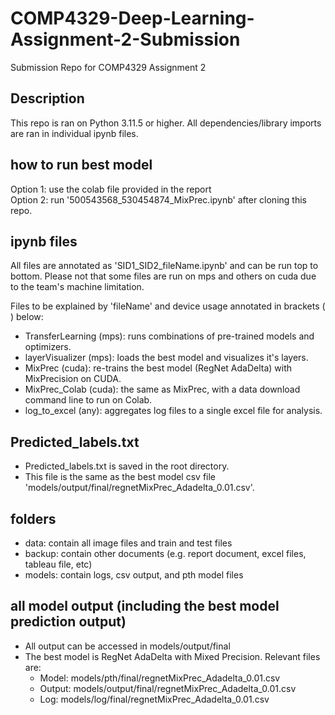 # COMP4329-Deep-Learning-Assignment-2-Submission
 Submission Repo for COMP4329 Assignment 2

## Description
This repo is ran on Python 3.11.5 or higher. 
All dependencies/library imports are ran in individual ipynb files. 

## how to run best model
Option 1: use the colab file provided in the report  
Option 2: run '500543568_530454874_MixPrec.ipynb' after cloning this repo.  

## ipynb files 
All files are annotated as 'SID1_SID2_fileName.ipynb' and can be run top to bottom.
Please not that some files are run on mps and others on cuda due to the team's machine limitation.

Files to be explained by 'fileName' and device  usage annotated in brackets ( ) below:
- TransferLearning (mps): runs combinations of pre-trained models and optimizers.
- layerVisualizer (mps): loads the best model and visualizes it's layers.
- MixPrec (cuda): re-trains the best model (RegNet AdaDelta) with MixPrecision on CUDA.
- MixPrec_Colab (cuda): the same as MixPrec, with a data download command line to run on Colab.
- log_to_excel (any): aggregates log files to a single excel file for analysis.

## Predicted_labels.txt
- Predicted_labels.txt is saved in the root directory. 
- This file is the same as the best model csv file  'models/output/final/regnetMixPrec_Adadelta_0.01.csv'.

## folders
- data: contain all image files and train and test files
- backup: contain other documents (e.g. report document, excel files, tableau file, etc)
- models: contain logs, csv output, and pth model files

## all model output (including the best model prediction output)
- All output can be accessed in models/output/final
- The best model is RegNet AdaDelta with Mixed Precision. Relevant files are:
  - Model: models/pth/final/regnetMixPrec_Adadelta_0.01.csv
  - Output: models/output/final/regnetMixPrec_Adadelta_0.01.csv
  - Log: models/log/final/regnetMixPrec_Adadelta_0.01.csv


